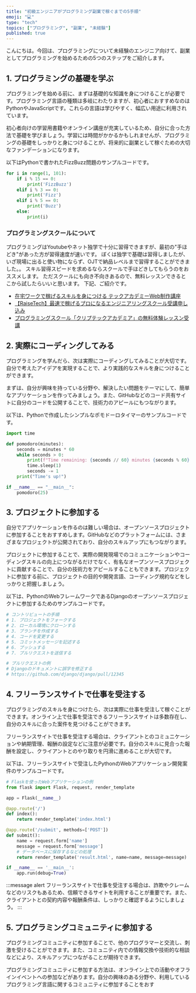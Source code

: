 ```yaml
---
title: "初級エンジニアがプログラミング副業で稼ぐまでの5手順"
emoji: "💻"
type: "tech"
topics: ["プログラミング", "副業", "未経験"]
published: true
---
```


こんにちは。今回は、プログラミングについて未経験のエンジニア向けて、副業としてプログラミングを始めるための5つのステップをご紹介します。

## 1. プログラミングの基礎を学ぶ

プログラミングを始める前に、まずは基礎的な知識を身につけることが必要です。プログラミング言語の種類は多岐にわたりますが、初心者におすすめなのはPythonやJavaScriptです。これらの言語は学びやすく、幅広い用途に利用されています。

初心者向けの学習用書籍やオンライン講座が充実しているため、自分に合った方法で基礎を学びましょう。学習には時間がかかるかもしれませんが、プログラミングの基礎をしっかりと身につけることが、将来的に副業として稼ぐための大切なファンデーションになります。

以下はPythonで書かれたFizzBuzz問題のサンプルコードです。

```python
for i in range(1, 101):
    if i % 15 == 0:
        print('FizzBuzz')
    elif i % 3 == 0:
        print('Fizz')
    elif i % 5 == 0:
        print('Buzz')
    else:
        print(i)
```

### プログラミングスクールについて
プログラミングはYoutubeやネット独学で十分に習得できますが、最初の"手ほどき"があった方が習得速度が速いです。
ぼくは独学で基礎は習得しましたが、いざ現場に出ると使い物にならず、OJTで納品レベルまで習得することができました。。
スキル習得スピードを求めるならスクールで手ほどきしてもらうのをおススメします。
ただスクールにも向き不向きあるので、無料レッスンできるとこから試したらいいと思います。
下記、ご紹介です。
- [在宅ワークで稼げるスキルを身につける テックアカデミーWeb制作講座](//af.moshimo.com/af/c/click?a_id=2612475&p_id=1555&pc_id=2816&pl_id=66181)
- [【RaiseTech】最速で稼げるプロになるエンジニアリングスクール受講申し込み](//af.moshimo.com/af/c/click?a_id=2613693&p_id=2011&pc_id=4076&pl_id=27478)
- [プログラミングスクール「クリプテックアカデミア」の無料体験レッスン受講](//af.moshimo.com/af/c/click?a_id=2612470&p_id=1870&pc_id=3646&pl_id=26004)

## 2. 実際にコーディングしてみる

プログラミングを学んだら、次は実際にコーディングしてみることが大切です。自分で考えたアイデアを実現することで、より実践的なスキルを身につけることができます。

まずは、自分が興味を持っている分野や、解決したい問題をテーマにして、簡単なアプリケーションを作ってみましょう。また、GitHubなどのコード共有サイトに自分のコードを公開することで、技術力のアピールにもつながります。

以下は、Pythonで作成したシンプルなポモドーロタイマーのサンプルコードです。

```python
import time

def pomodoro(minutes):
    seconds = minutes * 60
    while seconds > 0:
        print(f"Time remaining: {seconds // 60} minutes {seconds % 60} seconds")
        time.sleep(1)
        seconds -= 1
    print("Time's up!")

if __name__ == "__main__":
    pomodoro(25)
```

## 3. プロジェクトに参加する

自分でアプリケーションを作るのは難しい場合は、オープンソースプロジェクトに参加することをおすすめします。GitHubなどのプラットフォームには、さまざまなプロジェクトが公開されており、自分のスキルアップにもつながります。

プロジェクトに参加することで、実際の開発現場でのコミュニケーションやコーディングスキルの向上につながるだけでなく、有名なオープンソースプロジェクトに貢献することで、自分の技術力をアピールすることもできます。プロジェクトに参加する前に、プロジェクトの目的や開発言語、コーディング規約などをしっかりと把握しましょう。

以下は、PythonのWebフレームワークであるDjangoのオープンソースプロジェクトに参加するためのサンプルコードです。

```python
# コントリビュートの手順
# 1. プロジェクトをフォークする
# 2. ローカル環境にクローンする
# 3. ブランチを作成する
# 4. コードを変更する
# 5. コミットメッセージを記述する
# 6. プッシュする
# 7. プルリクエストを送信する

# プルリクエストの例
# Djangoのドキュメントに誤字を修正する
# https://github.com/django/django/pull/12345
```

## 4. フリーランスサイトで仕事を受注する

プログラミングのスキルを身につけたら、次は実際に仕事を受注して稼ぐことができます。オンライン上で仕事を受注できるフリーランスサイトは多数存在し、自分のスキルに合った案件を見つけることができます。

フリーランスサイトで仕事を受注する場合は、クライアントとのコミュニケーションや納期管理、報酬の設定などに注意が必要です。自分のスキルに見合った報酬を設定し、クライアントとのやり取りを円滑に進めることが大切です。

以下は、フリーランスサイトで受注したPythonのWebアプリケーション開発案件のサンプルコードです。

```python
# Flaskを使ったWebアプリケーションの例
from flask import Flask, request, render_template

app = Flask(__name__)

@app.route('/')
def index():
    return render_template('index.html')

@app.route('/submit', methods=['POST'])
def submit():
    name = request.form['name']
    message = request.form['message']
    # データベースに保存するなどの処理
    return render_template('result.html', name=name, message=message)

if __name__ == '__main__':
    app.run(debug=True)
```

:::message alert
フリーランスサイトで仕事を受注する場合は、詐欺やクレームなどのリスクもあるため、信頼できるサイトを利用することが重要です。また、クライアントとの契約内容や報酬条件は、しっかりと確認するようにしましょう。
:::

## 5. プログラミングコミュニティに参加する

プログラミングコミュニティに参加することで、他のプログラマーと交流し、刺激を受けることができます。また、コミュニティ内での情報交換や技術的な相談などにより、スキルアップにつながることが期待できます。

プログラミングコミュニティに参加する方法は、オンライン上での活動やオフラインイベントへの参加などがあります。自分の興味のある分野や、利用しているプログラミング言語に関するコミュニティに参加することをおす
